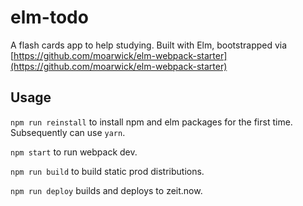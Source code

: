 # elm-todo
A flash cards app to help studying. Built with  Elm, bootstrapped via [https://github.com/moarwick/elm-webpack-starter](https://github.com/moarwick/elm-webpack-starter)


## Usage

`npm run reinstall` to install npm and elm packages for the first time. Subsequently can use `yarn`.

`npm start` to run webpack dev.

`npm run build` to build static prod distributions.

`npm run deploy` builds and deploys to zeit.now.
